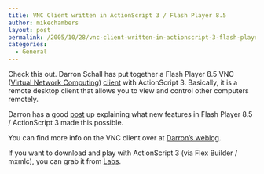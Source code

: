 ```yaml
---
title: VNC Client written in ActionScript 3 / Flash Player 8.5
author: mikechambers
layout: post
permalink: /2005/10/28/vnc-client-written-in-actionscript-3-flash-player-85/
categories:
  - General
---
```



Check this out. Darron Schall has put together a Flash Player 8.5 VNC ([Virtual Network Computing][1]) [client][2] with ActionScript 3. Basically, it is a remote desktop client that allows you to view and control other computers remotely. 

Darron has a good [post][2] up explaining what new features in Flash Player 8.5 / ActionScript 3 made this possible.

You can find more info on the VNC client over at [Darron&#8217;s weblog][2].

If you want to download and play with ActionScript 3 (via Flex Builder / mxmlc), you can grab it from [Labs][3].

 [1]: http://en.wikipedia.org/wiki/Vnc
 [2]: http://www.darronschall.com/weblog/archives/000190.cfm
 [3]: http://labs.macromedia.com/